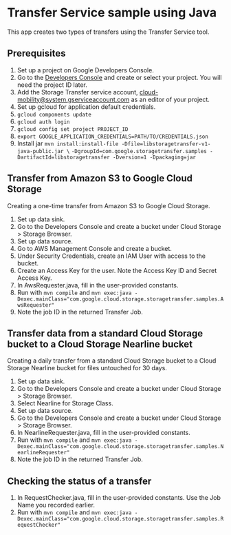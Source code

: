 # Transfer Service sample using Java

This app creates two types of transfers using the Transfer Service tool.

## Prerequisites

1. Set up a project on Google Developers Console.
  1. Go to the [Developers Console](https://cloud.google.com/console) and create or select your project.
     You will need the project ID later.
1. Add the Storage Transfer service account, cloud-mobility@system.gserviceaccount.com as an 
   editor of your project.
1. Set up gcloud for application default credentials.
  1. `gcloud components update`
  1. `gcloud auth login`
  1. `gcloud config set project PROJECT_ID`
  1. `export GOOGLE_APPLICATION_CREDENTIALS=PATH/TO/CREDENTIALS.json`
1. Install jar
   `mvn install:install-file -Dfile=libstoragetransfer-v1-java-public.jar \`
   `-DgroupId=com.google.storagetransfer.samples -DartifactId=libstoragetransfer -Dversion=1 -Dpackaging=jar`

## Transfer from Amazon S3 to Google Cloud Storage

Creating a one-time transfer from Amazon S3 to Google Cloud Storage.
1. Set up data sink.
  1. Go to the Developers Console and create a bucket under Cloud Storage > Storage Browser.
1. Set up data source.
  1. Go to AWS Management Console and create a bucket.
  1. Under Security Credentials, create an IAM User with access to the bucket.
  1. Create an Access Key for the user. Note the Access Key ID and Secret Access Key.
1. In AwsRequester.java, fill in the user-provided constants.
1. Run with `mvn compile` and
   `mvn exec:java -Dexec.mainClass="com.google.cloud.storage.storagetransfer.samples.AwsRequester"`
  1. Note the job ID in the returned Transfer Job.

## Transfer data from a standard Cloud Storage bucket to a Cloud Storage Nearline bucket

Creating a daily transfer from a standard Cloud Storage bucket to a Cloud Storage Nearline
bucket for files untouched for 30 days.
1. Set up data sink.
  1. Go to the Developers Console and create a bucket under Cloud Storage > Storage Browser.
  1. Select Nearline for Storage Class.
1. Set up data source.
  1. Go to the Developers Console and create a bucket under Cloud Storage > Storage Browser.
1. In NearlineRequester.java, fill in the user-provided constants.
1. Run with `mvn compile` and
   `mvn exec:java -Dexec.mainClass="com.google.cloud.storage.storagetransfer.samples.NearlineRequester"`
  1. Note the job ID in the returned Transfer Job.

## Checking the status of a transfer

1. In RequestChecker.java, fill in the user-provided constants. Use the Job Name you recorded earlier.
1. Run with `mvn compile` and
   `mvn exec:java -Dexec.mainClass="com.google.cloud.storage.storagetransfer.samples.RequestChecker"`
